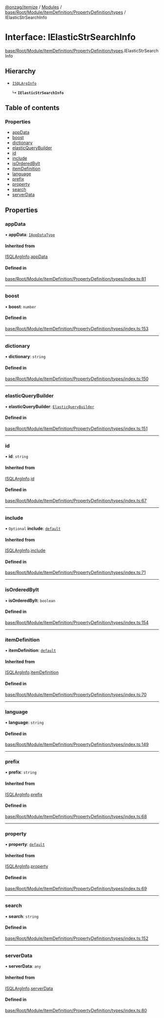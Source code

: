 [@onzag/itemize](../README.md) / [Modules](../modules.md) / [base/Root/Module/ItemDefinition/PropertyDefinition/types](../modules/base_Root_Module_ItemDefinition_PropertyDefinition_types.md) / IElasticStrSearchInfo

# Interface: IElasticStrSearchInfo

[base/Root/Module/ItemDefinition/PropertyDefinition/types](../modules/base_Root_Module_ItemDefinition_PropertyDefinition_types.md).IElasticStrSearchInfo

## Hierarchy

- [`ISQLArgInfo`](base_Root_Module_ItemDefinition_PropertyDefinition_types.ISQLArgInfo.md)

  ↳ **`IElasticStrSearchInfo`**

## Table of contents

### Properties

- [appData](base_Root_Module_ItemDefinition_PropertyDefinition_types.IElasticStrSearchInfo.md#appdata)
- [boost](base_Root_Module_ItemDefinition_PropertyDefinition_types.IElasticStrSearchInfo.md#boost)
- [dictionary](base_Root_Module_ItemDefinition_PropertyDefinition_types.IElasticStrSearchInfo.md#dictionary)
- [elasticQueryBuilder](base_Root_Module_ItemDefinition_PropertyDefinition_types.IElasticStrSearchInfo.md#elasticquerybuilder)
- [id](base_Root_Module_ItemDefinition_PropertyDefinition_types.IElasticStrSearchInfo.md#id)
- [include](base_Root_Module_ItemDefinition_PropertyDefinition_types.IElasticStrSearchInfo.md#include)
- [isOrderedByIt](base_Root_Module_ItemDefinition_PropertyDefinition_types.IElasticStrSearchInfo.md#isorderedbyit)
- [itemDefinition](base_Root_Module_ItemDefinition_PropertyDefinition_types.IElasticStrSearchInfo.md#itemdefinition)
- [language](base_Root_Module_ItemDefinition_PropertyDefinition_types.IElasticStrSearchInfo.md#language)
- [prefix](base_Root_Module_ItemDefinition_PropertyDefinition_types.IElasticStrSearchInfo.md#prefix)
- [property](base_Root_Module_ItemDefinition_PropertyDefinition_types.IElasticStrSearchInfo.md#property)
- [search](base_Root_Module_ItemDefinition_PropertyDefinition_types.IElasticStrSearchInfo.md#search)
- [serverData](base_Root_Module_ItemDefinition_PropertyDefinition_types.IElasticStrSearchInfo.md#serverdata)

## Properties

### appData

• **appData**: [`IAppDataType`](server.IAppDataType.md)

#### Inherited from

[ISQLArgInfo](base_Root_Module_ItemDefinition_PropertyDefinition_types.ISQLArgInfo.md).[appData](base_Root_Module_ItemDefinition_PropertyDefinition_types.ISQLArgInfo.md#appdata)

#### Defined in

[base/Root/Module/ItemDefinition/PropertyDefinition/types/index.ts:81](https://github.com/onzag/itemize/blob/f2db74a5/base/Root/Module/ItemDefinition/PropertyDefinition/types/index.ts#L81)

___

### boost

• **boost**: `number`

#### Defined in

[base/Root/Module/ItemDefinition/PropertyDefinition/types/index.ts:153](https://github.com/onzag/itemize/blob/f2db74a5/base/Root/Module/ItemDefinition/PropertyDefinition/types/index.ts#L153)

___

### dictionary

• **dictionary**: `string`

#### Defined in

[base/Root/Module/ItemDefinition/PropertyDefinition/types/index.ts:150](https://github.com/onzag/itemize/blob/f2db74a5/base/Root/Module/ItemDefinition/PropertyDefinition/types/index.ts#L150)

___

### elasticQueryBuilder

• **elasticQueryBuilder**: [`ElasticQueryBuilder`](../classes/server_elastic.ElasticQueryBuilder.md)

#### Defined in

[base/Root/Module/ItemDefinition/PropertyDefinition/types/index.ts:151](https://github.com/onzag/itemize/blob/f2db74a5/base/Root/Module/ItemDefinition/PropertyDefinition/types/index.ts#L151)

___

### id

• **id**: `string`

#### Inherited from

[ISQLArgInfo](base_Root_Module_ItemDefinition_PropertyDefinition_types.ISQLArgInfo.md).[id](base_Root_Module_ItemDefinition_PropertyDefinition_types.ISQLArgInfo.md#id)

#### Defined in

[base/Root/Module/ItemDefinition/PropertyDefinition/types/index.ts:67](https://github.com/onzag/itemize/blob/f2db74a5/base/Root/Module/ItemDefinition/PropertyDefinition/types/index.ts#L67)

___

### include

• `Optional` **include**: [`default`](../classes/base_Root_Module_ItemDefinition_Include.default.md)

#### Inherited from

[ISQLArgInfo](base_Root_Module_ItemDefinition_PropertyDefinition_types.ISQLArgInfo.md).[include](base_Root_Module_ItemDefinition_PropertyDefinition_types.ISQLArgInfo.md#include)

#### Defined in

[base/Root/Module/ItemDefinition/PropertyDefinition/types/index.ts:71](https://github.com/onzag/itemize/blob/f2db74a5/base/Root/Module/ItemDefinition/PropertyDefinition/types/index.ts#L71)

___

### isOrderedByIt

• **isOrderedByIt**: `boolean`

#### Defined in

[base/Root/Module/ItemDefinition/PropertyDefinition/types/index.ts:154](https://github.com/onzag/itemize/blob/f2db74a5/base/Root/Module/ItemDefinition/PropertyDefinition/types/index.ts#L154)

___

### itemDefinition

• **itemDefinition**: [`default`](../classes/base_Root_Module_ItemDefinition.default.md)

#### Inherited from

[ISQLArgInfo](base_Root_Module_ItemDefinition_PropertyDefinition_types.ISQLArgInfo.md).[itemDefinition](base_Root_Module_ItemDefinition_PropertyDefinition_types.ISQLArgInfo.md#itemdefinition)

#### Defined in

[base/Root/Module/ItemDefinition/PropertyDefinition/types/index.ts:70](https://github.com/onzag/itemize/blob/f2db74a5/base/Root/Module/ItemDefinition/PropertyDefinition/types/index.ts#L70)

___

### language

• **language**: `string`

#### Defined in

[base/Root/Module/ItemDefinition/PropertyDefinition/types/index.ts:149](https://github.com/onzag/itemize/blob/f2db74a5/base/Root/Module/ItemDefinition/PropertyDefinition/types/index.ts#L149)

___

### prefix

• **prefix**: `string`

#### Inherited from

[ISQLArgInfo](base_Root_Module_ItemDefinition_PropertyDefinition_types.ISQLArgInfo.md).[prefix](base_Root_Module_ItemDefinition_PropertyDefinition_types.ISQLArgInfo.md#prefix)

#### Defined in

[base/Root/Module/ItemDefinition/PropertyDefinition/types/index.ts:68](https://github.com/onzag/itemize/blob/f2db74a5/base/Root/Module/ItemDefinition/PropertyDefinition/types/index.ts#L68)

___

### property

• **property**: [`default`](../classes/base_Root_Module_ItemDefinition_PropertyDefinition.default.md)

#### Inherited from

[ISQLArgInfo](base_Root_Module_ItemDefinition_PropertyDefinition_types.ISQLArgInfo.md).[property](base_Root_Module_ItemDefinition_PropertyDefinition_types.ISQLArgInfo.md#property)

#### Defined in

[base/Root/Module/ItemDefinition/PropertyDefinition/types/index.ts:69](https://github.com/onzag/itemize/blob/f2db74a5/base/Root/Module/ItemDefinition/PropertyDefinition/types/index.ts#L69)

___

### search

• **search**: `string`

#### Defined in

[base/Root/Module/ItemDefinition/PropertyDefinition/types/index.ts:152](https://github.com/onzag/itemize/blob/f2db74a5/base/Root/Module/ItemDefinition/PropertyDefinition/types/index.ts#L152)

___

### serverData

• **serverData**: `any`

#### Inherited from

[ISQLArgInfo](base_Root_Module_ItemDefinition_PropertyDefinition_types.ISQLArgInfo.md).[serverData](base_Root_Module_ItemDefinition_PropertyDefinition_types.ISQLArgInfo.md#serverdata)

#### Defined in

[base/Root/Module/ItemDefinition/PropertyDefinition/types/index.ts:80](https://github.com/onzag/itemize/blob/f2db74a5/base/Root/Module/ItemDefinition/PropertyDefinition/types/index.ts#L80)
